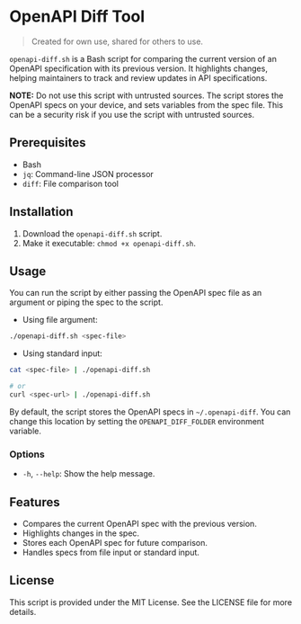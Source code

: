 # OpenAPI Diff Tool

> Created for own use, shared for others to use.

`openapi-diff.sh` is a Bash script for comparing the current version of an OpenAPI specification with its previous version. It highlights changes, helping maintainers to track and review updates in API specifications.

**NOTE:** Do not use this script with untrusted sources. The script stores the OpenAPI specs on your device, and sets variables from the spec file. This can be a security risk if you use the script with untrusted sources.

## Prerequisites

- Bash
- `jq`: Command-line JSON processor
- `diff`: File comparison tool

## Installation

1. Download the `openapi-diff.sh` script.
2. Make it executable: `chmod +x openapi-diff.sh`.

## Usage

You can run the script by either passing the OpenAPI spec file as an argument or piping the spec to the script.

- Using file argument:

```bash
./openapi-diff.sh <spec-file>
```

- Using standard input:
  
```bash
cat <spec-file> | ./openapi-diff.sh

# or
curl <spec-url> | ./openapi-diff.sh
```

By default, the script stores the OpenAPI specs in `~/.openapi-diff`. You can change this location by setting the `OPENAPI_DIFF_FOLDER` environment variable.

### Options

- `-h`, `--help`: Show the help message.

## Features

- Compares the current OpenAPI spec with the previous version.
- Highlights changes in the spec.
- Stores each OpenAPI spec for future comparison.
- Handles specs from file input or standard input.

## License

This script is provided under the MIT License. See the LICENSE file for more details.
